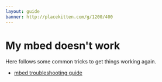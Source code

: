 ```yaml
---
layout: guide
banner: http://placekitten.com/g/1200/400
---
```


# My mbed doesn't work

Here follows some common tricks to get things working again.

- [mbed troubleshooting guide](https://developer.mbed.org/cookbook/deadmbed)
